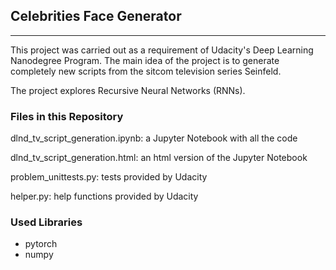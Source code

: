 ## Celebrities Face Generator
---
This project was carried out as a requirement of Udacity's Deep Learning Nanodegree Program. The main idea of the project is to generate completely new scripts from the sitcom television series Seinfeld.

The project explores Recursive Neural Networks (RNNs).

### Files in this Repository

dlnd_tv_script_generation.ipynb: a Jupyter Notebook with all the code

dlnd_tv_script_generation.html: an html version of the Jupyter Notebook

problem_unittests.py: tests provided by Udacity

helper.py: help functions provided by Udacity

### Used Libraries

- pytorch
- numpy
